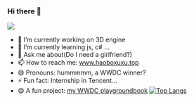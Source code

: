 ### Hi there 👋

![](https://github-readme-stats.vercel.app/api?username=haoboxuxu&hide_border=true&show_icons=true&line_height=30)
- 🔭 I’m currently working on 3D engine
- 🌱 I’m currently learning js, c# ...
- 💬 Ask me about(Do I need a girlfriend?)
- 📫 How to reach me: www.haoboxuxu.top
- 😄 Pronouns: hummmmm, a WWDC winner?
- ⚡ Fun fact: Internship in Tencent...
- 😄 A fun project: [my WWDC playgroundbook](https://github.com/haoboxuxu/WWDC2020-IntoFourDimensions)
[![Top Langs](https://github-readme-stats.vercel.app/api/top-langs/?username=haoboxuxu&layout=compact)](https://github.com/haoboxuxu/haoboxuxu)
